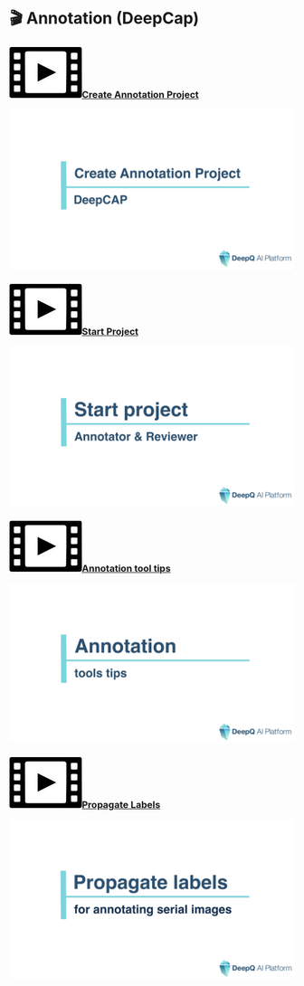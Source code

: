 # 🎬 Annotation (DeepCap)

### <img src="../.gitbook/assets/video-icon-small.jpg" alt="" data-size="line">[Create Annotation Project](https://youtu.be/g2NDMQEhJy4)

![](../.gitbook/assets/TIMG-Create-annotation-project-DeepCap.png)

### <img src="../.gitbook/assets/video-icon-small.jpg" alt="" data-size="line">[Start Project](https://youtu.be/zr20tN1qamM)

![](../.gitbook/assets/TIMG-Start-project-annotator-and-reivewer.png)

### <img src="../.gitbook/assets/video-icon-small.jpg" alt="" data-size="line">[Annotation tool tips](https://youtu.be/tWDfjwudI5k)

![](../.gitbook/assets/TIMG-Annotation-tools-tip.png)

### <img src="../.gitbook/assets/video-icon-small.jpg" alt="" data-size="line">[Propagate Labels](https://youtu.be/-3KM61IC71E)

![](../.gitbook/assets/TIMG-Propagate-labels.png)
